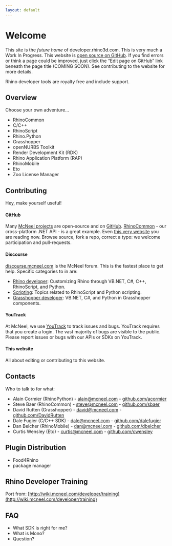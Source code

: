 ```yaml
---
layout: default
---
```


# Welcome 

This site is the *future home* of developer.rhino3d.com.  This is very much a Work In Progress.  This website is [open source on GitHub](https://github.com/mcneel/developer-rhino3d-com). If you find errors or think a page could be improved, just click the “Edit page on GitHub” link beneath the page title (COMING SOON). See contributing to the website for more details.

Rhino developer tools are royalty free and include support.

## Overview

Choose your own adventure...

- RhinoCommon
- C/C++
- RhinoScript
- Rhino.Python
- Grasshopper
- openNURBS Toolkit
- Render Development Kit (RDK)
- Rhino Application Platform (RAP)
- RhinoMobile
- Eto
- Zoo License Manager

## Contributing

Hey, make yourself useful!

#### GitHub

Many [McNeel projects](http://github.com/mcneel) are open-source and on [GitHub](http://github.com/).  [RhinoCommon](https://github.com/mcneel/rhinocommon) - our cross-platform .NET API - is a great example. Even [this very website](https://github.com/mcneel/developer-rhino3d-com) you are reading now. Browse source, fork a repo, correct a typo: we welcome participation and pull-requests.


#### Discourse

[discourse.mcneel.com](http://discourse.mcneel.com) is the McNeel forum.  This is the fastest place to get help.  Specific categories to  in are:

- [Rhino developer](http://discourse.mcneel.com/c/rhino-developer): Customizing Rhino through VB.NET, C#, C++, RhinoScript, and Python.
- [Scripting](http://discourse.mcneel.com/c/scripting): Topics related to RhinoScript and Python scripting.
- [Grasshopper developer](http://discourse.mcneel.com/c/grasshopper-developer): VB.NET, C#, and Python in Grasshopper components.

#### YouTrack

At McNeel, we use [YouTrack](http://mcneel.myjetbrains.com/youtrack/) to track issues and bugs.  YouTrack requires that you create a login. The vast majority of bugs are visible to the public.  Please report issues or bugs with our APIs or SDKs on YouTrack.

#### This website

All about editing or contributing to this website.

## Contacts

Who to talk to for what:

- Alain Cormier (RhinoPython) - [alain@mcneel.com](mailto:alain@mcneel.com) - [github.com/acormier](http://github.com/acormier)
- Steve Baer (RhinoCommon) - [steve@mcneel.com](mailto:steve@mcneel.com) - [github.com/sbaer](http://github.com/sbaer)
- David Rutten (Grasshopper) - [david@mcneel.com](mailto:david@mcneel.com) - [github.com/DavidRutten](http://github.com/DavidRutten)
- Dale Fugier (C/C++ SDK) - [dale@mcneel.com](mailto:dale@mcneel.com) - [github.com/dalefugier](http://github.com/dalefugier)
- Dan Belcher (RhinoMobile) - [dan@mcneel.com](mailto:dan@mcneel.com) - [github.com/dbelcher](http://github.com/dbelcher)
- Curtis Wensley (Eto) - [curtis@mcneel.com](mailto:curtis@mcneel.com) - [github.com/cwensley](http://github.com/cwensley)

## Plugin Distribution

- Food4Rhino
- package manager

## Rhino Developer Training

Port from:
[http://wiki.mcneel.com/developer/training](http://wiki.mcneel.com/developer/training)

## FAQ

- What SDK is right for me?
- What is Mono?
- Question?
